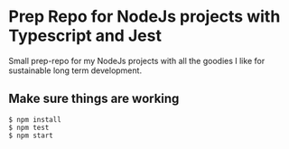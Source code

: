 # Prep Repo for NodeJs projects with Typescript and Jest

Small prep-repo for my NodeJs projects with all the goodies I like for sustainable long term development.

## Make sure things are working

```
$ npm install
$ npm test
$ npm start
```
